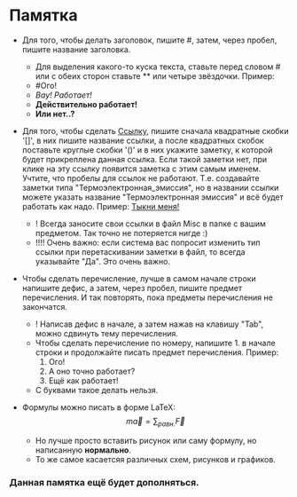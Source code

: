 # Памятка
- Для того, чтобы делать заголовок, пишите #, затем, через пробел, пишите название заголовка.
	- Для выделения какого-то куска текста, ставьте перед словом # или с обеих сторон ставьте ** или четыре звёздочки. Пример:
	- #Ого!
	- *Вау! Работает!*
	- **Действительно работает!**
	- __Или нет..?__ 
- Для того, чтобы сделать [Ссылку](Как_замечательно_же_дышать), пишите сначала квадратные скобки '[]', в них пишите название ссылки, а после квадратных скобок поставьте круглые скобки '()' и в них укажите заметку, к которой будет прикреплена данная ссылка. Если такой заметки нет, при клике на эту ссылку появится заметка с этим самым именем. Учтите, что пробелы для ссылок не работают. Т.е. создавайте заметки типа "Термоэлектронная_эмиссия", но в названии ссылки можете указать название "Термоэлектронная эмиссия" и всё будет работать как надо. Пример: [Тыкни меня!](Как_замечательно_же_дышать)
	- ! Всегда заносите свои ссылки в файл Misc в папке с вашим предметом. Так точно не потеряется нигде :)
	- !!!! Очень важно: если система вас попросит изменить тип ссылки при перетаскивании заметки в файл, то всегда указывайте "Да". Это очень важно.
- Чтобы сделать перечисление, лучше в самом начале строки напишите дефис, а затем, через пробел, пишите предмет перечисления. И так повторять, пока предметы перечисления не закончатся.
	- ! Написав дефис в начале, а затем нажав на клавишу "Tab", можно сдвинуть тему перечисления.
	- Чтобы сделать перечисление по номеру, напишите 1. в начале строки и продолжайте писать предмет перечисления. Пример:
		1. Ого!
		2. А оно точно работает?
		3. Ещё как работает!
	- С буквами такое делать нельзя.
- Формулы можно писать в форме LaTeX: $$m\vec{a}=\sum_{равн.} \vec{F}$$

	- Но лучше просто вставить рисунок или саму формулу, но написанную **нормально**.
	- То же самое касаетсяя различных схем, рисунков и графиков.


### Данная памятка ещё будет дополняться.